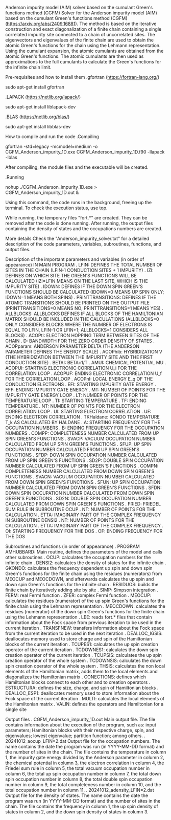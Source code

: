 Anderson impurity model (AIM) solver based on the cumulant Green's functions method (CGFM)
Solver for the Anderson impurity model (AIM) based on the cumulant Green's functions method (CGFM) (https://arxiv.org/abs/2409.16881). The method is based on the iterative construction and exact diagonalization of a finite chain containing a single correlated impurity site connected to a chain of uncorrelated sites. The eigenvectors and eigenvalues of the finite chain are used to obtain the atomic Green's functions for the chain using the Lehmann representation. Using the cumulant expansion, the atomic cumulants are obtained from the atomic Green's functions. The atomic cumulants are then used as approximations to the full cumulants to calculate the Green's functions for the infinite chain limit.

Pre-requisites and how to install them
.gfortran (https://fortran-lang.org/)

sudo apt-get install gfortran

.LAPACK (https://netlib.org/lapack/)

sudo apt-get install liblapack-dev

.BLAS (https://netlib.org/blas/)

sudo apt-get install libblas-dev 

How to compile and run the code
.Compiling

gfortran -std=legacy -mcmodel=medium -o CGFM_Anderson_impurity_1D.exe CGFM_Anderson_impurity_1D.f90 -llapack -lblas

After compiling, the module files and the executable will be created.

.Running

nohup ./CGFM_Anderson_impurity_1D.exe > CGFM_Anderson_impurity_1D.out &

Using this command, the code runs in the background, freeing up the terminal. To check the execution status, use top.

While running, the temporary files "fort.*" are created. They can be removed after the code is done running. After running, the output files containing the density of states and the occupations numbers are created.

More details
Check the "Anderson_impurity_solver.txt" for a detailed description of the code parameters, variables, subroutines, functions, and output files.

Description of the important parameters and variables (in order of appearance)
IN MAIN PROGRAM
. LFIN:             DEFINES THE TOTAL NUMBER OF SITES IN THE CHAIN (LFIN-1 CONDUCTION SITES + 1 IMPURITY)
. IZI:              DEFINES ON WHICH SITE THE GREEN'S FUNCTIONS WILL BE CALCULATED (IZI=LFIN MEANS ON THE LAST SITE, WHICH IS THE IMPURITY SITE)
. IDOWN:            DEFINES IF THE DOWN SPIN GREEN'S FUNCTIONS SHOULD BE CALCULATED (IDOWN=0 MEANS UP SPIN ONLY; IDOWN=1 MEANS BOTH SPINS)
. PRINTTRANSITIONS: DEFINES IF THE ATOMIC TRANSITIONS SHOULD BE PRINTED ON THE OUTPUT FILE (PRINTTRANSITIONS=0 MEANS NO; PRINTTRANSITIONS=1 MEANS YES)
. ALLBLOCKS:        ALLBLOCKS DEFINES IF ALL BLOCKS OF THE HAMILTONIAN MATRIX SHOULD BE INCLUDED IN THE CALCULATIONS (ALLBLOCKS=0 ONLY CONSIDERS BLOCKS WHERE THE NUMBER OF ELECTRONS IS EQUAL TO LFIN, LFIN-1 OR LFIN+1; ALLBLOCKS=1 CONSIDERS ALL BLOCKS)
. ACOPtI:           ELECTRON HOPPING TERM BETWEEN SITES OF THE CHAIN
. D:                BANDWIDTH FOR THE ZERO ORDER DENSITY OF STATES
. ACOPparam:        ANDERSON PARAMETER DELTA (THE ANDERSON PARAMETER DEFINES THE ENERGY SCALE)
. ACOPhib:          HYBRIDIZATION V (THE HYBRIDIZATION BETWEEN THE IMPURITY SITE AND THE FIRST CONDUCTION SITE)
. BETAI:            BETA=1/T
. AMUI:             CHEMICAL POTENTIAL MU
. ACOPUI:           STARTING ELECTRONIC CORRELATION U_i FOR THE CORRELATION LOOP
. ACOPUF:           ENDING ELECTRONIC CORRELATION U_f FOR THE CORRELATION LOOP
. ACOPnI:           LOCAL ENERGY E_q OF THE CONDUCTION ELECTRONS
. EFI:              STARTING IMPURITY GATE ENERGY
. EFF:              ENDING IMPURITY GATE ENERGY
. MT:               NUMBER OF POINTS FOR THE IMPURITY GATE ENERGY LOOP
. LT:               NUMBER OF POINTS FOR THE TEMPERATURE LOOP
. TI:               STARTING TEMPERATURE
. TF:               ENDING TEMPERATURE
. NT:               NUMBER OF POINTS FOR THE ELECTRON CORRELATION LOOP
. UI:               STARTING ELECTRON CORRELATION
. UF:               ENDING ELECTRON CORRELATION
. TKHaldane:        KONDO TEMPERATURE T_k AS CALCULATED BY HALDANE
. A:                STARTING FREQUENCY FOR THE OCCUPATION NUMBERS
. B:                ENDING FREQUENCY FOR THE OCCUPATION NUMBERS
. COMPP:            COMPLETENESS NUMBER CALCULATED FROM UP SPIN GREEN'S FUNCTIONS
. SVACP:            VACUUM OCCUPATION NUMBER CALCULATED FROM UP SPIN GREEN'S FUNCTIONS
. SFUP:             UP SPIN OCCUPATION NUMBER CALCULATED FROM UP SPIN GREEN'S FUNCTIONS
. SFDP:             DOWN SPIN OCCUPATION NUMBER CALCULATED FROM UP SPIN GREEN'S FUNCTIONS
. SD2P:             DOUBLE SPIN OCCUPATION NUMBER CALCULATED FROM UP SPIN GREEN'S FUNCTIONS
. COMPN:            COMPLETENESS NUMBER CALCULATED FROM DOWN SPIN GREEN'S FUNCTIONS
. SVACN:            VACUUM OCCUPATION NUMBER CALCULATED FROM DOWN SPIN GREEN'S FUNCTIONS
. SFUN:             UP SPIN OCCUPATION NUMBER CALCULATED FROM DOWN SPIN GREEN'S FUNCTIONS
. SFDN:             DOWN SPIN OCCUPATION NUMBER CALCULATED FROM DOWN SPIN GREEN'S FUNCTIONS
. SD2N:             DOUBLE SPIN OCCUPATION NUMBER CALCULATED FROM DOWN SPIN GREEN'S FUNCTIONS
. FRIED:            FRIEDEL SUM RULE
IN SUBROUTINE OCUP
. NT:               NUMBER OF POINTS FOR THE CALCULATION
. ETTA:             IMAGINARY PART OF THE COMPLEX FREQUENCY
IN SUBROUTINE DENSI2
. NT:               NUMBER OF POINTS FOR THE CALCULATION
. ETTA:             IMAGINARY PART OF THE COMPLEX FREQUENCY
. OI:               STARTING FREQUENCY FOR THE DOS
. OF:               ENDING FREQUENCY FOR THE DOS

Subroutines and functions (in order of appearance)
. PROGRAM AMHUBBARD: Main routine, defines the parameters of the model and calls other subroutines
. OCUP:              calculates the occupation numbers for the infinite chain
. DENSI2:            calculates the density of states for the infinite chain
. GKONDO:            calculates the frequency dependent up spin and down spin Green's functions for the finite chain using the residues (numerators) from MEOCUP and MEOCDOWN, and afterwards calculates the up spin and down spin Green's functions for the infinite chain
. RESIDUOS:          builds the finite chain by iteratively adding site by site
. SIMP:              Simpson integration
. FERM:              real Fermi function
. ZFER:              complex Fermi function
. MEOCUP:            calculates the residues (numerator) of the up spin Green's functions for the finite chain using the Lehmann representation
. MEOCDOWN:          calculates the residues (numerator) of the down spin Green's functions for the finite chain using the Lehmann representation
. LEE:               reads fort.* files that contain information about the Fock space from previous iteration to be used in the current iteration
. TRANSFNEW:         transfers information about the Fock space from the current iteration to be used in the next iteration
. DEALLOC_IGSIS:     deallocates memory used to store charge and spin of the Hamiltonian blocks of the current iteration
. TCUPES1:           calculates the up spin creation operator of the current iteration
. TCDOWNES1:         calculates the down spin creation operator of the current iteration
. TCUPSIS:           calculates the up spin creation operator of the whole system
. TCDOWNSIS:         calculates the down spin creation operator of the whole system
. THSIS:             calculates the non local elements of the Hamiltonian matrix, adds them to the local elements and diagonalizes the Hamiltonian matrix
. CONECTIONS:        defines which Hamiltonian blocks connect to each other and to creation operators 
. ESTRUCTURA:        defines the size, charge, and spin of Hamiltonian blocks
. DEALLOC_ESP1:      deallocates memory used to store information about the Fock space of the current iteration
. MULTI:             calculates the local elements of the Hamiltonian matrix
. VALIN:             defines the operators and Hamiltonian for a single site

Output files
. CGFM_Anderson_impurity_1D.out
    Main output file. The file contains information about the execution of the program, such as: input parameters; Hamiltonian blocks with their respective charge, spin, and eigenvalues; lowest eigenvalue; partition function; among others.
. 20241012_aocup_LFIN=2.dat
    Output file for the occupation numbers. The name contains the date the program was run (in YYYY-MM-DD format) and the number of sites in the chain. The file contains the temperature in column 1, the impurity gate energy divided by the Anderson parameter in column 2, the chemical potential in column 3, the electron correlation in column 4, the Friedel sum rule in column 5, the total vacuum occupation number in column 6, the total up spin occupation number in column 7, the total down spin occupation number in column 8, the total double spin occupation number in column 9, the total completeness number in column 10, and the total occupation number in column 11.
. 20241012_adensity_LFIN=2.dat
    Output file for the density of states. The name contains the date the program was run (in YYYY-MM-DD format) and the number of sites in the chain. The file contains the frequency in column 1, the up spin density of states in column 2, and the down spin density of states in column 3.
